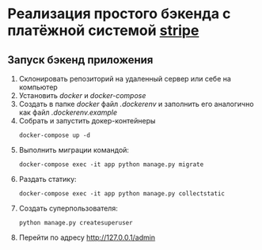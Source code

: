 # Реализация простого бэкенда с платёжной системой [stripe](https://stripe.com/docs)

## Запуск бэкенд приложения

1. Склонировать репозиторий на удаленный сервер или себе на компьютер
2. Установить _docker_ и _docker-compose_
3. Создать в папке *docker* файл _.dockerenv_ и заполнить его аналогично как файл _.dockerenv.example_
4. Собрать и запустить докер-контейнеры
    ```
    docker-compose up -d
   ```
5. Выполнить миграции командой:
   ```
   docker-compose exec -it app python manage.py migrate
   ```
6. Раздать статику:
      ```
   docker-compose exec -it app python manage.py collectstatic
   ```
7. Создать суперпользователя:
   ```
   python manage.py createsuperuser
   ```
8. Перейти по адресу http://127.0.0.1/admin

